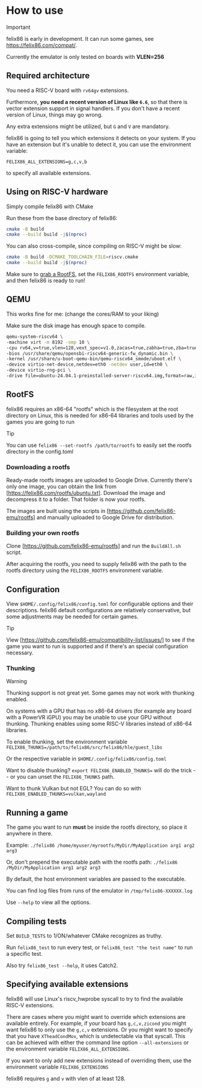 # How to use

> [!IMPORTANT]
> felix86 is early in development. It can run some games, see https://felix86.com/compat/.
>
> Currently the emulator is only tested on boards with **VLEN=256**

## Required architecture

You need a RISC-V board with `rv64gv` extensions.

Furthermore, **you need a recent version of Linux like `6.6`**, so that there is vector extension support in signal handlers.
If you don't have a recent version of Linux, things may go wrong.

Any extra extensions might be utilized, but `G` and `V` are mandatory.

felix86 is going to tell you which extensions it detects on your system.
If you have an extension but it's unable to detect it, you can use the environment variable:
```
FELIX86_ALL_EXTENSIONS=g,c,v,b
```
to specify all available extensions.

## Using on RISC-V hardware

Simply compile felix86 with CMake

Run these from the base directory of felix86:
```bash
cmake -B build
cmake --build build -j$(nproc)
```

You can also cross-compile, since compiling on RISC-V might be slow:

```bash
cmake -B build -DCMAKE_TOOLCHAIN_FILE=riscv.cmake
cmake --build build -j$(nproc)
```

Make sure to [grab a RootFS](#rootfs), set the `FELIX86_ROOTFS` environment variable, and then felix86 is ready to run!

## QEMU

This works fine for me: (change the cores/RAM to your liking)

Make sure the disk image has enough space to compile.
```bash
qemu-system-riscv64 \
-machine virt -m 8192 -smp 10 \
-cpu rv64,v=true,vlen=128,vext_spec=v1.0,zacas=true,zabha=true,zba=true,zbb=true,zbc=true,zbs=true \
-bios /usr/share/qemu/opensbi-riscv64-generic-fw_dynamic.bin \
-kernel /usr/share/u-boot-qemu-bin/qemu-riscv64_smode/uboot.elf \
-device virtio-net-device,netdev=eth0 -netdev user,id=eth0 \
-device virtio-rng-pci \
-drive file=ubuntu-24.04.1-preinstalled-server-riscv64.img,format=raw,if=virtio
```

## RootFS

felix86 requires an x86-64 "rootfs" which is the filesystem at the root directory on Linux, this is needed for x86-64 libraries and tools used by the games you are going to run

> [!TIP]
> You can use `felix86 --set-rootfs /path/to/rootfs` to easily set the rootfs directory in the config.toml

### Downloading a rootfs

Ready-made rootfs images are uploaded to Google Drive. Currently there's only one image, you can obtain the link from [https://felix86.com/rootfs/ubuntu.txt]. Download the image and decompress it to a folder. That folder is now your rootfs.

The images are built using the scripts in [https://github.com/felix86-emu/rootfs] and manually uploaded to Google Drive for distribution.

### Building your own rootfs

Clone [https://github.com/felix86-emu/rootfs] and run the `BuildAll.sh` script.

After acquiring the rootfs, you need to supply felix86 with the path to the rootfs directory using the `FELIX86_ROOTFS` environment variable.


## Configuration

View `$HOME/.config/felix86/config.toml` for configurable options and their descriptions.
felix86 default configurations are relatively conservative, but some adjustments may be needed for certain games.

> [!TIP]
> View [https://github.com/felix86-emu/compatibility-list/issues/] to see if the game you want to run is supported
> and if there's an special configuration necessary.

### Thunking

> [!WARNING]
> Thunking support is not great yet. Some games may not work with thunking enabled.

On systems with a GPU that has no x86-64 drivers (for example any board with a PowerVR iGPU) you may be unable to use your GPU without thunking. Thunking enables using some RISC-V libraries instead of x86-64 libraries.

To enable thunking, set the environment variable `FELIX86_THUNKS=/path/to/felix86/src/felix86/hle/guest_libs`

Or the respective variable in `$HOME/.config/felix86/config.toml`

Want to disable thunking? `export FELIX86_ENABLED_THUNKS=` will do the trick -- or you can unset the `FELIX86_THUNKS` path.

Want to thunk Vulkan but not EGL? You can do so with `FELIX86_ENABLED_THUNKS=vulkan,wayland`


## Running a game

The game you want to run **must** be inside the rootfs directory, so place it anywhere in there.

Example:
`./felix86 /home/myuser/myrootfs/MyDir/MyApplication arg1 arg2 arg3`

Or, don't prepend the executable path with the rootfs path:
`./felix86 /MyDir/MyApplication arg1 arg2 arg3`

By default, the host environment variables are passed to the executable.

You can find log files from runs of the emulator in `/tmp/felix86-XXXXXX.log`

Use `--help` to view all the options.

## Compiling tests

Set `BUILD_TESTS` to 1/ON/whatever CMake recognizes as truthy.

Run `felix86_test` to run every test, or `felix86_test "the test name"` to run a specific test.

Also try `felix86_test --help`, it uses Catch2.

## Specifying available extensions
felix86 will use Linux's riscv_hwprobe syscall to try to find the available RISC-V extensions.

There are cases where you might want to override which extensions are available entirely. For example, if your board has `g,c,v,zicond` you might want felix86 to only use the `g,c,v` extensions. Or you might want to specify that you have `XTheadCondMov`, which is undetectable via that syscall. This can be achieved with either the command line option `--all-extensions` or the environment variable `FELIX86_ALL_EXTENSIONS`.

If you want to only add new extensions instead of overriding them, use the environment variable `FELIX86_EXTENSIONS`

felix86 requires `g` and `v` with vlen of at least 128.

